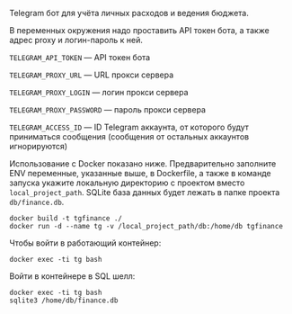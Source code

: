 Telegram бот для учёта личных расходов и ведения бюджета.

В переменных окружения надо проставить API токен бота, а также адрес proxy и логин-пароль к ней.

`TELEGRAM_API_TOKEN` — API токен бота

`TELEGRAM_PROXY_URL` — URL прокси сервера

`TELEGRAM_PROXY_LOGIN` — логин прокси сервера

`TELEGRAM_PROXY_PASSWORD` — пароль прокси сервера

`TELEGRAM_ACCESS_ID` — ID Telegram аккаунта, от которого будут приниматься сообщения (сообщения от остальных аккаунтов игнорируются)

Использование с Docker показано ниже. Предварительно заполните ENV переменные, указанные выше, в Dockerfile, а также в команде запуска укажите локальную директорию с проектом вместо `local_project_path`. SQLite база данных будет лежать в папке проекта `db/finance.db`.

```
docker build -t tgfinance ./
docker run -d --name tg -v /local_project_path/db:/home/db tgfinance
```

Чтобы войти в работающий контейнер:

```
docker exec -ti tg bash
```

Войти в контейнере в SQL шелл:

```
docker exec -ti tg bash
sqlite3 /home/db/finance.db
```



